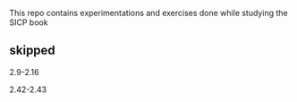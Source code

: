 This repo contains experimentations and exercises done while studying the SICP book

## skipped
2.9-2.16

2.42-2.43
